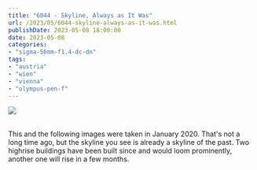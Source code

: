 ```yaml
---
title: "6044 - Skyline, Always as It Was"
url: /2023/05/6044-skyline-always-as-it-was.html
publishDate: 2023-05-08 18:00:00
date: 2023-05-08
categories:
- "sigma-56mm-f1.4-dc-dn"
tags:
- "austria"
- "wien"
- "vienna"
- "olympus-pen-f"
---
```

<div class="container">
<div class="center"><a target="_blank" href="https://d25zfm9zpd7gm5.cloudfront.net/1200x1200/2020/20200112_130950_lr.jpg"><img class="webfeedsFeaturedVisual" src="https://d25zfm9zpd7gm5.cloudfront.net/0600x0600/2020/20200112_130950_lr.jpg" /></a></div>
</div>
<br />

This and the following images were taken in January 2020.
That's not a long time ago, but the skyline you see is
already a skyline of the past. Two highrise buildings have
been built since and would loom prominently, another one
will rise in a few months.

